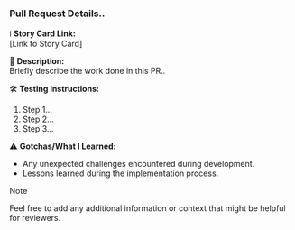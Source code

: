 ### Pull Request Details..

ℹ️ **Story Card Link:**  
[Link to Story Card]

💭 **Description:**  
Briefly describe the work done in this PR..

🛠️ **Testing Instructions:**  
1. Step 1...
2. Step 2...
3. Step 3...

⚠️ **Gotchas/What I Learned:**  
- Any unexpected challenges encountered during development.
- Lessons learned during the implementation process.


> [!NOTE]
> Feel free to add any additional information or context that might be helpful for reviewers.
